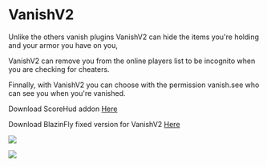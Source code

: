 # VanishV2

Unlike the others vanish plugins VanishV2 can hide the items you're holding and your armor you have on you,

VanishV2 can remove you from the online players list to be incognito when you are checking for cheaters.

Finnally, with VanishV2 you can choose with the permission vanish.see who can see you when you're vanished.

Download ScoreHud addon <a href="https://github.com/superbobby2000/VanishV2/releases/download/ScoreHud/BasicAddon.php">Here</a>

Download BlazinFly fixed version for VanishV2 <a href="https://github.com/superbobby2000/VanishV2/releases/download/BlazinFly/BlazinFly_v1.8.7.phar">Here</a>

[![](https://poggit.pmmp.io/shield.state/VanishV2)](https://poggit.pmmp.io/p/VanishV2)

[![](https://poggit.pmmp.io/shield.dl.total/VanishV2)](https://poggit.pmmp.io/p/VanishV2)
